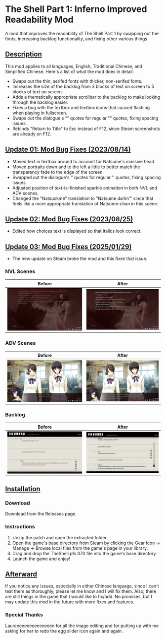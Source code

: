 # The Shell Part 1: Inferno Improved Readability Mod
A mod that improves the readability of The Shell Part 1 by swapping out the fonts, increasing backlog functionality, and fixing other various things.

## <b><ins>Description</ins></b>
This mod applies to all languages, English, Traditional Chinese, and Simplified Chinese. Here's a list of what the mod does in detail:

- Swaps out the thin, serifed fonts with thicker, non-serifed fonts.
- Increases the size of the backlog from 3 blocks of text on screen to 5 blocks of text on screen.
- Adds a thematically appropriate scrollbar to the backlog to make looking through the backlog easier.
- Fixes a bug with the textbox and textbox icons that caused flashing when playing in fullscreen.
- Swaps out the dialogue's “” quotes for regular "" quotes, fixing spacing issues.
- Rebinds "Return to Title" to Esc instead of F12, since Steam screenshots are already on F12.

## <b><ins>Update 01: Mod Bug Fixes (2023/08/14)</ins></b>
- Moved text in textbox around to account for Natsume's massive head.
- Moved portraits down and to the left a little to better match the transparency fade to the edge of the screen.
- Swapped out the dialogue's ‘’ quotes for regular '' quotes, fixing spacing issues.
- Adjusted position of text-is-finished sparkle animation in both NVL and ADV scenes.
- Changed the "Natsuckme" translation to "Natsume darlin'" since that feels like a more appropriate translation of Natsume-chan in this scene.

## <b><ins>Update 02: Mod Bug Fixes (2023/08/25)</ins></b>
- Edited how choices text is displayed so that italics look correct.

## <b><ins>Update 03: Mod Bug Fixes (2025/01/29)</ins></b>
- The new update on Steam broke the mod and this fixes that issue.

### NVL Scenes
| Before  | After |
| ------------- | ------------- |
| <img src="original0.jpg" alt="Image of the original game during NVL scene">  | <img src="new0.jpg" alt="Image of the modded game during NVL scene">  |

### ADV Scenes
| Before  | After |
| ------------- | ------------- |
| <img src="original1.jpg" alt="Image of the original game during ADV scene">  | <img src="new1.jpg" alt="Image of the modded game during ADV scene">  |

### Backlog
| Before  | After |
| ------------- | ------------- |
| <img src="original2.jpg" alt="Image of the original game's backlog">  | <img src="new2.jpg" alt="Image of the modded game's backlog">  |

## <b><ins>Installation</ins></b>

### Download
Download from the Releases page.

### Instructions
1. Unzip the patch and open the extracted folder.
2. Open the game's base directory from Steam by clicking the Gear Icon -> Manage -> Browse local files from the game's page in your library.
3. Drag and drop the TheShell.pfs.070 file into the game's base directory.
4. Launch the game and enjoy!

## <b><ins>Afterward</ins></b>
If you notice any issues, especially in either Chinese language, since I can't test them as thoroughly, please let me know and I will fix them. Also, there are still things in the game that I would like to fix/add. No promises, but I may update this mod in the future with more fixes and features.

### Special Thanks
Laureeeeeeeeeeeeeeen for all the image editing and for putting up with me asking for her to redo the egg slider icon again and again.
